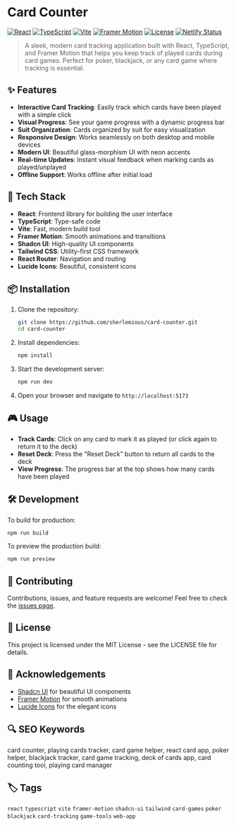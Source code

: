 # Card Counter

[![React](https://img.shields.io/badge/React-18.3-61DAFB?logo=react&logoColor=white)](https://reactjs.org/)
[![TypeScript](https://img.shields.io/badge/TypeScript-5.5-3178C6?logo=typescript&logoColor=white)](https://www.typescriptlang.org/)
[![Vite](https://img.shields.io/badge/Vite-5.4-646CFF?logo=vite&logoColor=white)](https://vitejs.dev/)
[![Framer Motion](https://img.shields.io/badge/Framer_Motion-12.11-0055FF?logo=framer&logoColor=white)](https://www.framer.com/motion/)
[![License](https://img.shields.io/badge/License-MIT-green.svg)](LICENSE)
[![Netlify Status](https://img.shields.io/badge/Netlify-Deployed-00C7B7?logo=netlify&logoColor=white)](https://card-counter.netlify.app)

> A sleek, modern card tracking application built with React, TypeScript, and Framer Motion that helps you keep track of played cards during card games. Perfect for poker, blackjack, or any card game where tracking is essential.

## ✨ Features

- **Interactive Card Tracking**: Easily track which cards have been played with a simple click
- **Visual Progress**: See your game progress with a dynamic progress bar
- **Suit Organization**: Cards organized by suit for easy visualization
- **Responsive Design**: Works seamlessly on both desktop and mobile devices
- **Modern UI**: Beautiful glass-morphism UI with neon accents
- **Real-time Updates**: Instant visual feedback when marking cards as played/unplayed
- **Offline Support**: Works offline after initial load

## 🚀 Tech Stack

- **React**: Frontend library for building the user interface
- **TypeScript**: Type-safe code
- **Vite**: Fast, modern build tool
- **Framer Motion**: Smooth animations and transitions
- **Shadcn UI**: High-quality UI components
- **Tailwind CSS**: Utility-first CSS framework
- **React Router**: Navigation and routing
- **Lucide Icons**: Beautiful, consistent icons

## 📦 Installation

1. Clone the repository:

   ```bash
   git clone https://github.com/sherlemious/card-counter.git
   cd card-counter
   ```

2. Install dependencies:

   ```bash
   npm install
   ```

3. Start the development server:

   ```bash
   npm run dev
   ```

4. Open your browser and navigate to `http://localhost:5173`

## 🎮 Usage

- **Track Cards**: Click on any card to mark it as played (or click again to return it to the deck)
- **Reset Deck**: Press the "Reset Deck" button to return all cards to the deck
- **View Progress**: The progress bar at the top shows how many cards have been played

## 🛠️ Development

To build for production:

```bash
npm run build
```

To preview the production build:

```bash
npm run preview
```

## 🤝 Contributing

Contributions, issues, and feature requests are welcome! Feel free to check the [issues page](https://github.com/sherlemious/card-counter/issues).

## 📄 License

This project is licensed under the MIT License - see the LICENSE file for details.

## 🙏 Acknowledgements

- [Shadcn UI](https://ui.shadcn.com/) for beautiful UI components
- [Framer Motion](https://www.framer.com/motion/) for smooth animations
- [Lucide Icons](https://lucide.dev/) for the elegant icons

## 🔍 SEO Keywords

card counter, playing cards tracker, card game helper, react card app, poker helper, blackjack tracker, card game tracking, deck of cards app, card counting tool, playing card manager

## 🏷️ Tags

`react` `typescript` `vite` `framer-motion` `shadcn-ui` `tailwind` `card-games` `poker` `blackjack` `card-tracking` `game-tools` `web-app`
